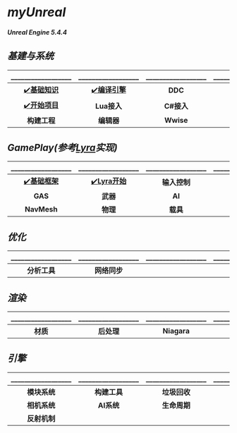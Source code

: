 # **_myUnreal_**

#### **_Unreal Engine 5.4.4_**

## **_基建与系统_**
|__________________|__________________|__________________|__________________|__________________|
|:--------:|:------:|:--------:|:--------:|:--------:|
|[✔️**基础知识**](https://github.com/HushengStudent/myUnreal/blob/main/Doc/Basics/basic_knowledge/basic_knowledge.md)|[✔️**编译引擎**](https://github.com/HushengStudent/myUnreal/blob/main/Doc/Basics/build_engine/build_engine.md)|**DDC**|**构建引擎**|**UGS**|
|[✔️**开始项目**](https://github.com/HushengStudent/myUnreal/blob/main/Doc/Basics/start_project/open_project.md)|**Lua接入**|**C#接入**|**UMG**|**资源管理**|
|**构建工程**|**编辑器**|**Wwise**|**插件开发**|**GameFeature**|

## **_GamePlay(参考[Lyra](https://dev.epicgames.com/documentation/zh-cn/unreal-engine/lyra-sample-game-in-unreal-engine?application_version=5.5)实现)_**
|__________________|__________________|__________________|__________________|__________________|
|:--------:|:------:|:--------:|:--------:|:--------:|
|[✔️**基础框架**](https://github.com/HushengStudent/myUnreal/blob/main/Doc/GamePlay/basic_framework/basic_framework.md)|[✔️**Lyra开始**](https://github.com/HushengStudent/myUnreal/blob/main/Doc/GamePlay/lyra/lyra.md)|**输入控制**|**角色移动**|**摄像机**|
|**GAS**|**武器**|**AI**|**任务**|**动画**|
|**NavMesh**|**物理**|**载具**|**关卡**||

## **_优化_**
|__________________|__________________|__________________|__________________|__________________|
|:--------:|:------:|:--------:|:--------:|:--------:|
|**分析工具**|**网络同步**||||

## **_渲染_**
|__________________|__________________|__________________|__________________|__________________|
|:--------:|:------:|:--------:|:--------:|:--------:|
|**材质**|**后处理**|**Niagara**|||

## **_引擎_**
|__________________|__________________|__________________|__________________|__________________|
|:--------:|:------:|:--------:|:--------:|:--------:|
|**模块系统**|**构建工具**|**垃圾回收**|**渲染管线**|**材质系统**|
|**相机系统**|**AI系统**|**生命周期**|**网络同步**|**GAS**|
|**反射机制**|||||
